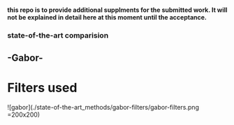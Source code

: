 #### this repo is to provide additional supplments for the submitted work. It will not be explained in detail here at this moment until the acceptance.

### state-of-the-art comparision
## -Gabor-
# Filters used 
![gabor](./state-of-the-art_methods/gabor-filters/gabor-filters.png =200x200)

